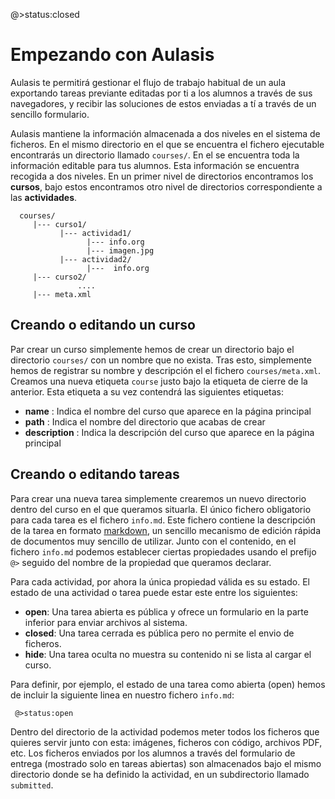 @>status:closed

# Empezando con Aulasis

Aulasis te permitirá gestionar el flujo de trabajo habitual de un aula
exportando tareas previante editadas por ti a los alumnos a través de sus
navegadores, y recibir las soluciones de estos enviadas a tí a través de un
sencillo formulario.

Aulasis mantiene la información almacenada a dos niveles en el sistema de
ficheros. En el mismo directorio en el que se encuentra el fichero ejecutable
encontrarás un directorio llamado `courses/`. En el se encuentra toda la
información editable para tus alumnos. Esta información se encuentra recogida a
dos niveles. En un primer nivel de directorios encontramos los **cursos**, bajo
estos encontramos otro nivel de directorios correspondiente a las **actividades**.

```
  courses/
     |--- curso1/
           |--- actividad1/
                 |--- info.org
                 |--- imagen.jpg
           |--- actividad2/
                 |---  info.org
     |--- curso2/
               ....
     |--- meta.xml
```

## Creando o editando un curso

Par crear un curso simplemente hemos de crear un directorio bajo el directorio
`courses/` con un nombre que no exista. Tras esto, simplemente hemos de
registrar su nombre y descripción el el fichero `courses/meta.xml`. Creamos una
nueva etiqueta `course` justo bajo la etiqueta de cierre de la anterior. Esta
etiqueta a su vez contendrá las siguientes etiquetas:

   - **name** : Indica el nombre del curso que aparece en la página principal
   - **path** : Indica el nombre del directorio que acabas de crear
   - **description** : Indica la descripción del curso que aparece en la página principal


## Creando o editando tareas

Para crear una nueva tarea simplemente crearemos un nuevo directorio
dentro del curso en el que queramos situarla. El único fichero
obligatorio para cada tarea es el fichero `info.md`. Este fichero
contiene la descripción de la tarea en formato
[markdown](http://es.wikipedia.org/wiki/Markdown), un sencillo
mecanismo de edición rápida de documentos muy sencillo de
utilizar. Junto con el contenido, en el fichero `info.md` podemos
establecer ciertas propiedades usando el prefijo `@>` seguido del
nombre de la propiedad que queramos declarar.

Para cada actividad, por ahora la única propiedad válida es su
estado. El estado de una actividad o tarea puede estar este entre los
siguientes:

   - **open**: Una tarea abierta es pública y ofrece un formulario en la parte inferior para enviar archivos al sistema.
   - **closed**: Una tarea cerrada es pública pero no permite el envio de ficheros.
   - **hide**: Una tarea oculta no muestra su contenido ni se lista al cargar el curso.

Para definir, por ejemplo, el estado de una tarea como abierta (open)
hemos de incluir la siguiente linea en nuestro fichero `info.md`:

```
 @>status:open
```

Dentro del directorio de la actividad podemos meter todos los ficheros que
quieres servir junto con esta: imágenes, ficheros con código, archivos PDF,
etc. Los ficheros enviados por los alumnos a través del formulario de entrega
(mostrado solo en tareas abiertas) son almacenados bajo el mismo directorio
donde se ha definido la actividad, en un subdirectorio llamado `submitted`.
